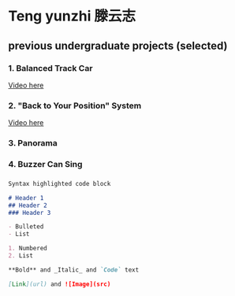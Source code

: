 # Teng yunzhi 滕云志



## previous undergraduate projects (selected)

### 1. Balanced Track Car

[Video here](url)
### 2. "Back to Your Position" System

[Video here](url)
### 3. Panorama

### 4. Buzzer Can Sing

### 

```markdown
Syntax highlighted code block

# Header 1
## Header 2
### Header 3

- Bulleted
- List

1. Numbered
2. List

**Bold** and _Italic_ and `Code` text

[Link](url) and ![Image](src)
```